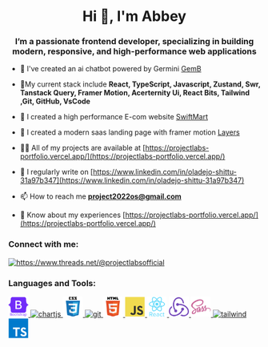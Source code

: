 <h1 align="center">Hi 👋, I'm Abbey</h1>
<h3 align="center">I’m a passionate frontend developer, specializing in building modern, responsive, and high-performance web applications</h3>

- 🔭 I've created an ai chatbot powered by Germini [GemB](https://gemb-projectlabs.vercel.app/)

- 🌱My current stack include **React, TypeScript, Javascript, Zustand, Swr, Tanstack Query, Framer Motion, Acerternity Ui, React Bits, Tailwind ,Git, GitHub, VsCode**

- 👯 I created a high performance E-com website [SwiftMart](https://swiftmart-phi.vercel.app/)

- 🤝 I created a modern saas landing page with framer motion [Layers](https://saas-landing-page-nu-liart.vercel.app/)

- 👨‍💻 All of my projects are available at [https://projectlabs-portfolio.vercel.app/](https://projectlabs-portfolio.vercel.app/)

- 📝 I regularly write on [https://www.linkedin.com/in/oladejo-shittu-31a97b347](https://www.linkedin.com/in/oladejo-shittu-31a97b347)

- 📫 How to reach me **project2022os@gmail.com**

- 📄 Know about my experiences [https://projectlabs-portfolio.vercel.app/](https://projectlabs-portfolio.vercel.app/)

<h3 align="left">Connect with me:</h3>
<p align="left">
<a href="https://instagram.com/https://www.threads.net/@projectlabsofficial" target="blank"><img align="center" src="https://raw.githubusercontent.com/rahuldkjain/github-profile-readme-generator/master/src/images/icons/Social/instagram.svg" alt="https://www.threads.net/@projectlabsofficial" height="30" width="40" /></a>
</p>

<h3 align="left">Languages and Tools:</h3>
<p align="left"> <a href="https://getbootstrap.com" target="_blank" rel="noreferrer"> <img src="https://raw.githubusercontent.com/devicons/devicon/master/icons/bootstrap/bootstrap-plain-wordmark.svg" alt="bootstrap" width="40" height="40"/> </a> <a href="https://www.chartjs.org" target="_blank" rel="noreferrer"> <img src="https://www.chartjs.org/media/logo-title.svg" alt="chartjs" width="40" height="40"/> </a> <a href="https://www.w3schools.com/css/" target="_blank" rel="noreferrer"> <img src="https://raw.githubusercontent.com/devicons/devicon/master/icons/css3/css3-original-wordmark.svg" alt="css3" width="40" height="40"/> </a> <a href="https://git-scm.com/" target="_blank" rel="noreferrer"> <img src="https://www.vectorlogo.zone/logos/git-scm/git-scm-icon.svg" alt="git" width="40" height="40"/> </a> <a href="https://www.w3.org/html/" target="_blank" rel="noreferrer"> <img src="https://raw.githubusercontent.com/devicons/devicon/master/icons/html5/html5-original-wordmark.svg" alt="html5" width="40" height="40"/> </a> <a href="https://developer.mozilla.org/en-US/docs/Web/JavaScript" target="_blank" rel="noreferrer"> <img src="https://raw.githubusercontent.com/devicons/devicon/master/icons/javascript/javascript-original.svg" alt="javascript" width="40" height="40"/> </a> <a href="https://reactjs.org/" target="_blank" rel="noreferrer"> <img src="https://raw.githubusercontent.com/devicons/devicon/master/icons/react/react-original-wordmark.svg" alt="react" width="40" height="40"/> </a> <a href="https://redux.js.org" target="_blank" rel="noreferrer"> <img src="https://raw.githubusercontent.com/devicons/devicon/master/icons/redux/redux-original.svg" alt="redux" width="40" height="40"/> </a> <a href="https://sass-lang.com" target="_blank" rel="noreferrer"> <img src="https://raw.githubusercontent.com/devicons/devicon/master/icons/sass/sass-original.svg" alt="sass" width="40" height="40"/> </a> <a href="https://tailwindcss.com/" target="_blank" rel="noreferrer"> <img src="https://www.vectorlogo.zone/logos/tailwindcss/tailwindcss-icon.svg" alt="tailwind" width="40" height="40"/> </a> <a href="https://www.typescriptlang.org/" target="_blank" rel="noreferrer"> <img src="https://raw.githubusercontent.com/devicons/devicon/master/icons/typescript/typescript-original.svg" alt="typescript" width="40" height="40"/> </a> </p>
